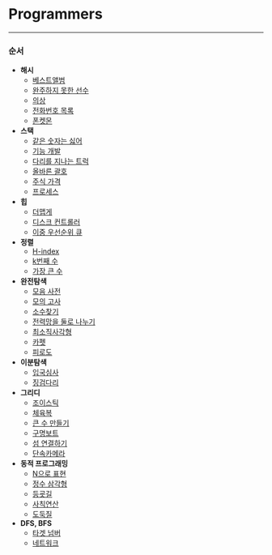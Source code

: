 # Programmers

***

### 순서

- **해시**
  - [베스트앨범](https://github.com/Lee-HyeongSeok/Programmers/blob/main/%ED%95%B4%EC%8B%9C/%EB%B2%A0%EC%8A%A4%ED%8A%B8%EC%95%A8%EB%B2%94.md)
  - [완주하지 못한 선수](https://github.com/Lee-HyeongSeok/Programmers/blob/main/%ED%95%B4%EC%8B%9C/%EC%99%84%EC%A3%BC%ED%95%98%EC%A7%80%20%EB%AA%BB%ED%95%9C%20%EC%84%A0%EC%88%98.md)
  - [의상](https://github.com/Lee-HyeongSeok/Programmers/blob/main/%ED%95%B4%EC%8B%9C/%EC%9D%98%EC%83%81.md)
  - [전화번호 목록](https://github.com/Lee-HyeongSeok/Programmers/blob/main/%ED%95%B4%EC%8B%9C/%EC%A0%84%ED%99%94%EB%B2%88%ED%98%B8%20%EB%AA%A9%EB%A1%9D.md)
  - [폰켓몬](https://github.com/Lee-HyeongSeok/Programmers/blob/main/%ED%95%B4%EC%8B%9C/%ED%8F%B0%EC%BC%93%EB%AA%AC.md)
- **스택**
  - [같은 숫자는 싫어](https://github.com/Lee-HyeongSeok/Programmers/blob/main/%EC%8A%A4%ED%83%9D/%EA%B0%99%EC%9D%80%20%EC%88%AB%EC%9E%90%EB%8A%94%20%EC%8B%AB%EC%96%B4.md)
  - [기능 개발](https://github.com/Lee-HyeongSeok/Programmers/blob/main/%EC%8A%A4%ED%83%9D/%EA%B8%B0%EB%8A%A5%EA%B0%9C%EB%B0%9C.md)
  - [다리를 지나는 트럭](https://github.com/Lee-HyeongSeok/Programmers/blob/main/%EC%8A%A4%ED%83%9D/%EB%8B%A4%EB%A6%AC%EB%A5%BC%20%EC%A7%80%EB%82%98%EB%8A%94%20%ED%8A%B8%EB%9F%AD.md)
  - [올바른 괄호](https://github.com/Lee-HyeongSeok/Programmers/blob/main/%EC%8A%A4%ED%83%9D/%EC%98%AC%EB%B0%94%EB%A5%B8%20%EA%B4%84%ED%98%B8.md)
  - [주식 가격](https://github.com/Lee-HyeongSeok/Programmers/blob/main/%EC%8A%A4%ED%83%9D/%EC%A3%BC%EC%8B%9D%EA%B0%80%EA%B2%A9.md)
  - [프로세스](https://github.com/Lee-HyeongSeok/Programmers/blob/main/%EC%8A%A4%ED%83%9D/%ED%94%84%EB%A1%9C%EC%84%B8%EC%8A%A4.md)
- **힙**
  - [더맵게](https://github.com/Lee-HyeongSeok/Programmers/blob/main/%ED%9E%99/%EB%8D%94%EB%A7%B5%EA%B2%8C.md)
  - [디스크 컨트롤러](https://github.com/Lee-HyeongSeok/Programmers/blob/main/%ED%9E%99/%EB%94%94%EC%8A%A4%ED%81%AC%20%EC%BB%A8%ED%8A%B8%EB%A1%A4%EB%9F%AC.md)
  - [이중 우선순위 큐](https://github.com/Lee-HyeongSeok/Programmers/blob/main/%ED%9E%99/%EC%9D%B4%EC%A4%91%EC%9A%B0%EC%84%A0%EC%88%9C%EC%9C%84%ED%81%90.md)
- **정렬**
  - [H-index](https://github.com/Lee-HyeongSeok/Programmers/blob/main/%EC%A0%95%EB%A0%AC/H-Index.md)
  - [k번째 수](https://github.com/Lee-HyeongSeok/Programmers/blob/main/%EC%A0%95%EB%A0%AC/K%EB%B2%88%EC%A7%B8%EC%88%98.md)
  - [가장 큰 수](https://github.com/Lee-HyeongSeok/Programmers/blob/main/%EC%A0%95%EB%A0%AC/%EA%B0%80%EC%9E%A5%20%ED%81%B0%20%EC%88%98.md)
- **완전탐색**
  - [모음 사전](https://github.com/Lee-HyeongSeok/Programmers/blob/main/%EC%99%84%EC%A0%84%ED%83%90%EC%83%89/%EB%AA%A8%EC%9D%8C%EC%82%AC%EC%A0%84.md)
  - [모의 고사](https://github.com/Lee-HyeongSeok/Programmers/blob/main/%EC%99%84%EC%A0%84%ED%83%90%EC%83%89/%EB%AA%A8%EC%9D%98%EA%B3%A0%EC%82%AC.md)
  - [소수찾기](https://github.com/Lee-HyeongSeok/Programmers/blob/main/%EC%99%84%EC%A0%84%ED%83%90%EC%83%89/%EC%86%8C%EC%88%98%EC%B0%BE%EA%B8%B0.md)
  - [전력망을 둘로 나누기](https://github.com/Lee-HyeongSeok/Programmers/blob/main/%EC%99%84%EC%A0%84%ED%83%90%EC%83%89/%EC%A0%84%EB%A0%A5%EB%A7%9D%EC%9D%84%20%EB%91%98%EB%A1%9C%20%EB%82%98%EB%88%84%EA%B8%B0.md)
  - [최소직사각형](https://github.com/Lee-HyeongSeok/Programmers/blob/main/%EC%99%84%EC%A0%84%ED%83%90%EC%83%89/%EC%B5%9C%EC%86%8C%EC%A7%81%EC%82%AC%EA%B0%81%ED%98%95.md)
  - [카펫](https://github.com/Lee-HyeongSeok/Programmers/blob/main/%EC%99%84%EC%A0%84%ED%83%90%EC%83%89/%EC%B9%B4%ED%8E%AB.md)
  - [피로도](https://github.com/Lee-HyeongSeok/Programmers/blob/main/%EC%99%84%EC%A0%84%ED%83%90%EC%83%89/%ED%94%BC%EB%A1%9C%EB%8F%84.md)
- **이분탐색**
  - [입국심사](https://github.com/Lee-HyeongSeok/Programmers/blob/main/%EC%9D%B4%EB%B6%84%ED%83%90%EC%83%89/%EC%9E%85%EA%B5%AD%EC%8B%AC%EC%82%AC.md)
  - [징검다리](https://github.com/Lee-HyeongSeok/Programmers/blob/main/%EC%9D%B4%EB%B6%84%ED%83%90%EC%83%89/%EC%A7%95%EA%B2%80%EB%8B%A4%EB%A6%AC.md)
- **그리디**
  - [조이스틱](https://github.com/Lee-HyeongSeok/Programmers/blob/main/%EA%B7%B8%EB%A6%AC%EB%94%94/%EC%A1%B0%EC%9D%B4%EC%8A%A4%ED%8B%B1.md)
  - [체육복](https://github.com/Lee-HyeongSeok/Programmers/blob/main/%EA%B7%B8%EB%A6%AC%EB%94%94/%EC%B2%B4%EC%9C%A1%EB%B3%B5.md)
  - [큰 수 만들기](https://github.com/Lee-HyeongSeok/Programmers/blob/main/%EA%B7%B8%EB%A6%AC%EB%94%94/%ED%81%B0%20%EC%88%98%20%EB%A7%8C%EB%93%A4%EA%B8%B0.md)
  - [구명보트](https://github.com/Lee-HyeongSeok/Programmers/blob/main/%EA%B7%B8%EB%A6%AC%EB%94%94/%EA%B5%AC%EB%AA%85%EB%B3%B4%ED%8A%B8.md)
  - [섬 연결하기](https://github.com/Lee-HyeongSeok/Programmers/blob/main/%EA%B7%B8%EB%A6%AC%EB%94%94/%EC%84%AC%20%EC%97%B0%EA%B2%B0%ED%95%98%EA%B8%B0.md)
  - [단속카메라](https://github.com/Lee-HyeongSeok/Programmers/blob/main/%EA%B7%B8%EB%A6%AC%EB%94%94/%EB%8B%A8%EC%86%8D%EC%B9%B4%EB%A9%94%EB%9D%BC.md)
- **동적 프로그래밍**
  - [N으로 표현](https://github.com/Lee-HyeongSeok/Programmers/blob/main/%EB%8F%99%EC%A0%81%20%ED%94%84%EB%A1%9C%EA%B7%B8%EB%9E%98%EB%B0%8D/N%EC%9C%BC%EB%A1%9C%20%ED%91%9C%ED%98%84.md)
  - [정수 삼각형](https://github.com/Lee-HyeongSeok/Programmers/blob/main/%EB%8F%99%EC%A0%81%20%ED%94%84%EB%A1%9C%EA%B7%B8%EB%9E%98%EB%B0%8D/%EC%A0%95%EC%88%98%20%EC%82%BC%EA%B0%81%ED%98%95.md)
  - [등굣길](https://github.com/Lee-HyeongSeok/Programmers/blob/main/%EB%8F%99%EC%A0%81%20%ED%94%84%EB%A1%9C%EA%B7%B8%EB%9E%98%EB%B0%8D/%EB%93%B1%EA%B5%A3%EA%B8%B8.md)
  - [사칙연산](https://github.com/Lee-HyeongSeok/Programmers/blob/main/%EB%8F%99%EC%A0%81%20%ED%94%84%EB%A1%9C%EA%B7%B8%EB%9E%98%EB%B0%8D/%EC%82%AC%EC%B9%99%EC%97%B0%EC%82%B0.md)
  - [도둑질](https://github.com/Lee-HyeongSeok/Programmers/blob/main/%EB%8F%99%EC%A0%81%20%ED%94%84%EB%A1%9C%EA%B7%B8%EB%9E%98%EB%B0%8D/%EB%8F%84%EB%91%91%EC%A7%88.md)
- **DFS, BFS**
  - [타겟 넘버](https://github.com/Lee-HyeongSeok/Programmers/blob/main/DFS%2C%20BFS/%ED%83%80%EA%B2%9F%20%EB%84%98%EB%B2%84.md)
  - [네트워크](https://github.com/Lee-HyeongSeok/Programmers/blob/main/DFS%2C%20BFS/%EB%84%A4%ED%8A%B8%EC%9B%8C%ED%81%AC.md)

